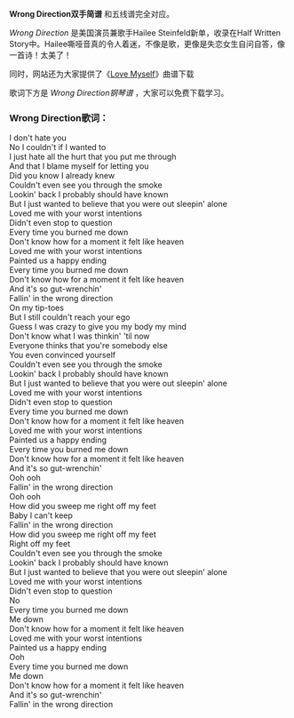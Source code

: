 

**Wrong Direction双手简谱** 和五线谱完全对应。

_Wrong Direction_ 是美国演员兼歌手Hailee Steinfeld新单，收录在Half Written
Story中。Hailee嘶哑音真的令人着迷，不像是歌，更像是失恋女生自问自答，像一首诗！太美了！

同时，网站还为大家提供了《[Love Myself](Music-6503-Love-Myself-Hailee-Steinfeld.html "Love
Myself")》曲谱下载

歌词下方是 _Wrong Direction钢琴谱_ ，大家可以免费下载学习。

### Wrong Direction歌词：

I don't hate you  
No I couldn't if I wanted to  
I just hate all the hurt that you put me through  
And that I blame myself for letting you  
Did you know I already knew  
Couldn't even see you through the smoke  
Lookin' back I probably should have known  
But I just wanted to believe that you were out sleepin' alone  
Loved me with your worst intentions  
Didn't even stop to question  
Every time you burned me down  
Don't know how for a moment it felt like heaven  
Loved me with your worst intentions  
Painted us a happy ending  
Every time you burned me down  
Don't know how for a moment it felt like heaven  
And it's so gut-wrenchin'  
Fallin' in the wrong direction  
On my tip-toes  
But I still couldn't reach your ego  
Guess I was crazy to give you my body my mind  
Don't know what I was thinkin' 'til now  
Everyone thinks that you're somebody else  
You even convinced yourself  
Couldn't even see you through the smoke  
Lookin' back I probably should have known  
But I just wanted to believe that you were out sleepin' alone  
Loved me with your worst intentions  
Didn't even stop to question  
Every time you burned me down  
Don't know how for a moment it felt like heaven  
Loved me with your worst intentions  
Painted us a happy ending  
Every time you burned me down  
Don't know how for a moment it felt like heaven  
And it's so gut-wrenchin'  
Ooh ooh  
Fallin' in the wrong direction  
Ooh ooh  
How did you sweep me right off my feet  
Baby I can't keep  
Fallin' in the wrong direction  
How did you sweep me right off my feet  
Right off my feet  
Couldn't even see you through the smoke  
Lookin' back I probably should have known  
But I just wanted to believe that you were out sleepin' alone  
Loved me with your worst intentions  
Didn't even stop to question  
No  
Every time you burned me down  
Me down  
Don't know how for a moment it felt like heaven  
Loved me with your worst intentions  
Painted us a happy ending  
Ooh  
Every time you burned me down  
Me down  
Don't know how for a moment it felt like heaven  
And it's so gut-wrenchin'  
Fallin' in the wrong direction

